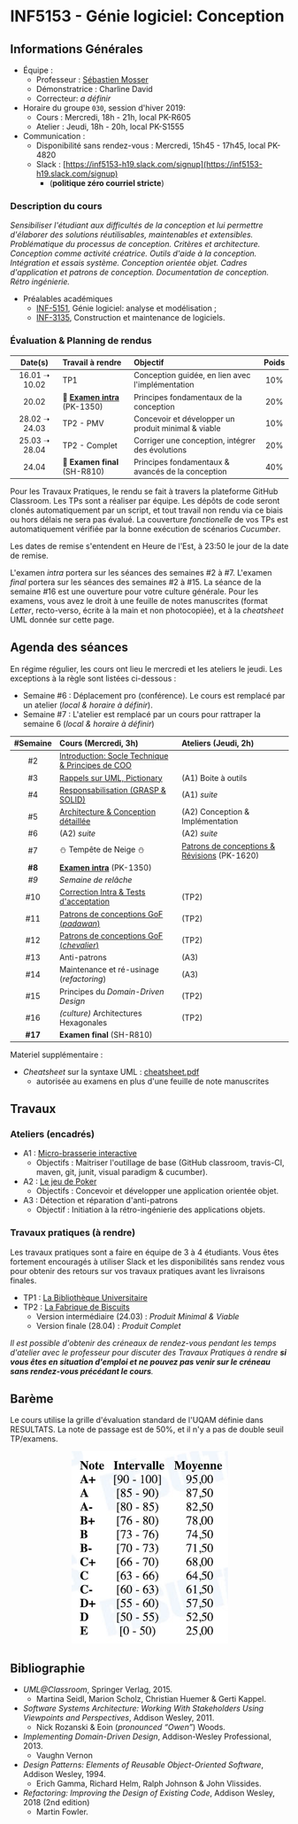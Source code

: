 # INF5153 - Génie logiciel: Conception

## Informations Générales

  * Équipe :
    * Professeur : [Sébastien Mosser](https://mosser.github.io)
    * Démonstratrice : Charline David
    * Correcteur: _a définir_
  * Horaire du groupe `030`, session d'hiver 2019:
    * Cours : Mercredi, 18h - 21h, local PK-R605
    * Atelier : Jeudi, 18h - 20h, local PK-S1555
  * Communication :
    * Disponibilité sans rendez-vous : Mercredi, 15h45 - 17h45, local PK-4820
    * Slack : [https://inf5153-h19.slack.com/signup](https://inf5153-h19.slack.com/signup)
      * (**politique zéro courriel stricte**)

### Description du cours

_Sensibiliser l'étudiant aux difficultés de la conception et lui permettre d'élaborer des solutions réutilisables, maintenables et extensibles. Problématique du processus de conception. Critères et architecture. Conception comme activité créatrice. Outils d'aide à la conception. Intégration et essais système.
Conception orientée objet. Cadres d'application et patrons de conception. Documentation de conception. Rétro ingénierie._

  * Préalables académiques
    * [INF-5151](https://etudier.uqam.ca/cours?sigle=INF5151), Génie logiciel: analyse et modélisation ;
    * [INF-3135](https://etudier.uqam.ca/cours?sigle=INF3135), Construction et maintenance de logiciels.

### Évaluation & Planning de rendus

| Date(s)  | Travail à rendre | Objectif | Poids |
| :---:   | :---   | :---    | :---: |
| 16.01 ➝ 10.02 | TP1 |  Conception guidée, en lien avec l'implémentation | 10% |
| 20.02 | :notebook: **[Examen intra](./cours/07/h19_intra.pdf)** (PK-1350) | Principes fondamentaux de la conception | 20% |
| 28.02 ➝ 24.03 | TP2 - PMV | Concevoir et développer un produit minimal & viable  | 10% |
| 25.03 ➝ 28.04 | TP2 - Complet | Corriger une conception, intégrer des évolutions  | 20% |
| 24.04 | :notebook: **Examen final** (SH-R810) | Principes fondamentaux & avancés de la conception | 40% |

Pour les Travaux Pratiques, le rendu se fait à travers la plateforme GitHub Classroom. Les TPs sont a réaliser par équipe. Les dépôts de code seront clonés automatiquement par un script, et tout travail non rendu via ce biais ou hors délais ne sera pas évalué.  La couverture _fonctionelle_ de vos TPs est automatiquement vérifiée par la bonne exécution de scénarios _Cucumber_.

Les dates de remise s'entendent en Heure de l'Est, à 23:50 le jour de la date de remise.


L'examen _intra_ portera sur les séances des semaines #2 à #7. L'examen _final_ portera sur les séances des semaines #2 à #15. La séance de la semaine #16 est une ouverture pour votre culture générale. Pour les examens, vous avez le droit à une feuille de notes manuscrites (format _Letter_, recto-verso, écrite à la main et non photocopiée), et à la _cheatsheet_ UML donnée sur cette page.

## Agenda des séances

En régime régulier, les cours ont lieu le mercredi et les ateliers le jeudi. Les exceptions à la règle sont listées ci-dessous :

  - Semaine #6 : Déplacement pro (conférence). Le cours est remplacé par un atelier (_local & horaire à définir_).
  - Semaine #7 : L'atelier est remplacé par un cours pour rattraper la semaine 6 (_local & horaire à définir_)

| #Semaine | Cours (Mercredi, 3h) | Ateliers (Jeudi, 2h) |
| :---:   | :---   | :---    |
| #2      |  [Introduction: Socle Technique & Principes de COO](./cours/02) |   |
| #3      |  [Rappels sur UML, Pictionary](./cours/03) | (A1) Boite à outils  |
| #4      |  [Responsabilisation (GRASP & SOLID)](./cours/04)| (A1) _suite_ |
| #5      |  [Architecture & Conception détaillée](./cours/05) | (A2) Conception & Implémentation |
| #6      |  (A2) _suite_ | (A2) _suite_   |
| #7      |  :snowman: Tempête de Neige :snowman: | [Patrons de conceptions & Révisions](./cours/06) (PK-1620)  |
| **#8**  | **[Examen intra](./cours/07/h19_intra.pdf)** (PK-1350)  |   |
| _#9_    | _Semaine de relâche_   |   |
| #10     |  [Correction Intra & Tests d'acceptation](./cours/09) | (TP2) |
| #11     |  [Patrons de conceptions GoF (_padawan_)](./cours/10) | (TP2)  |
| #12     |  [Patrons de conceptions GoF (_chevalier_)](./cours/11) |  (TP2)   |
| #13     |  Anti-patrons |  (A3)  |
| #14     |  Maintenance et ré-usinage (_refactoring_) |  (A3)  |
| #15     |  Principes du _Domain-Driven Design_  |  (TP2)   |
| #16     |  _(culture)_ Architectures Hexagonales | (TP2)   |
| **#17** |  **Examen final** (SH-R810) |  |

Materiel supplémentaire :

  * _Cheatsheet_ sur la syntaxe UML : [cheatsheet.pdf](./docs/cheatsheet.pdf)
      * autorisée au examens en plus d'une feuille de note manuscrites

## Travaux

### Ateliers (encadrés)

  * A1 : [Micro-brasserie interactive](./ateliers/A1/README.md)
    * Objectifs : Maitriser l'outillage de base (GitHub classroom, travis-CI, maven, git, junit, visual paradigm & cucumber).
  * A2 : [Le jeu de Poker](./ateliers/A2/README.md)
    * Objectifs : Concevoir et développer une application orientée objet.
  * A3 : Détection et réparation d'anti-patrons
    * Objectif : Initiation à la rétro-ingénierie des applications objets.

### Travaux pratiques (à rendre)

Les travaux pratiques sont a faire en équipe de 3 à 4 étudiants. Vous êtes fortement encouragés à utiliser Slack et les disponibilités sans rendez vous pour obtenir des retours sur vos
travaux pratiques avant les livraisons finales.

  * TP1 : [La Bibliothèque Universitaire](./tps/TP1/README.md)
  * TP2 : [La Fabrique de Biscuits ](/tps/TP2/README.md)
    * Version intermédiaire (24.03) : _Produit Minimal & Viable_
    * Version finale (28.04) : _Produit Complet_  

_Il est possible d'obtenir des créneaux de rendez-vous pendant les temps d'atelier avec le professeur pour discuter des
Travaux Pratiques à rendre **si vous êtes en situation d'emploi et ne pouvez pas venir sur le créneau sans rendez-vous précédant le cours**._

## Barème

Le cours utilise la grille d'évaluation standard de l'UQAM définie dans RESULTATS. La note de passage est de 50%, et il n'y a pas de double seuil TP/examens.

<center>

![echelle de notes](./docs/echelle.png)

</center>

## Bibliographie

  * _UML@Classroom_, Springer Verlag, 2015.
    * Martina Seidl, Marion Scholz, Christian Huemer & Gerti Kappel.
  * _Software Systems Architecture: Working With Stakeholders Using Viewpoints and Perspectives_, Addison Wesley, 2011.
    * Nick Rozanski & Eoin (_pronounced “Owen”_) Woods.
  * _Implementing Domain-Driven Design_, Addison-Wesley Professional, 2013.
    * Vaughn Vernon
  * _Design Patterns: Elements of Reusable Object-Oriented Software_, Addison Wesley, 1994.
    * Erich Gamma, Richard Helm, Ralph Johnson & John Vlissides.
  * _Refactoring: Improving the Design of Existing Code_, Addison Wesley, 2018 (2nd edition)
    * Martin Fowler.  
